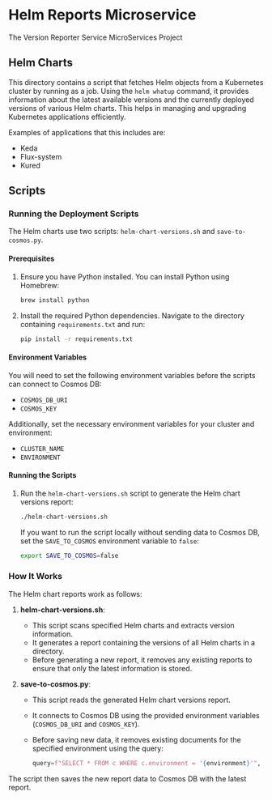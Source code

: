 # Helm Reports Microservice

The Version Reporter Service MicroServices Project

## Helm Charts

This directory contains a script that fetches Helm objects from a Kubernetes cluster by running as a job. Using the `helm whatup` command, it provides information about the latest available versions and the currently deployed versions of various Helm charts. This helps in managing and upgrading Kubernetes applications efficiently.

Examples of applications that this includes are:

- Keda
- Flux-system
- Kured

## Scripts

### Running the Deployment Scripts

The Helm charts use two scripts: `helm-chart-versions.sh` and `save-to-cosmos.py`.

#### Prerequisites

1. Ensure you have Python installed. You can install Python using Homebrew:

    ```sh
    brew install python
    ```

2. Install the required Python dependencies. Navigate to the directory containing `requirements.txt` and run:

    ```sh
    pip install -r requirements.txt
    ```

#### Environment Variables

You will need to set the following environment variables before the scripts can connect to Cosmos DB:

- `COSMOS_DB_URI`
- `COSMOS_KEY`

Additionally, set the necessary environment variables for your cluster and environment:

- `CLUSTER_NAME`
- `ENVIRONMENT`

#### Running the Scripts

1. Run the `helm-chart-versions.sh` script to generate the Helm chart versions report:

    ```sh
    ./helm-chart-versions.sh
    ```

    If you want to run the script locally without sending data to Cosmos DB, set the `SAVE_TO_COSMOS` environment variable to `false`:

    ```sh
    export SAVE_TO_COSMOS=false
    ```

### How It Works

The Helm chart reports work as follows:

1. **helm-chart-versions.sh**:
    - This script scans specified Helm charts and extracts version information.
    - It generates a report containing the versions of all Helm charts in a directory.
    - Before generating a new report, it removes any existing reports to ensure that only the latest information is stored.

2. **save-to-cosmos.py**:
    - This script reads the generated Helm chart versions report.
    - It connects to Cosmos DB using the provided environment variables (`COSMOS_DB_URI` and `COSMOS_KEY`).
    - Before saving new data, it removes existing documents for the specified environment using the query:

        ```python
        query=f"SELECT * FROM c WHERE c.environment = '{environment}'",
        ```

The script then saves the new report data to Cosmos DB with the latest report.